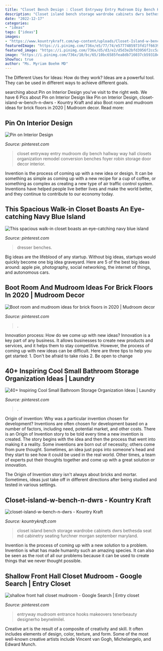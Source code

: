 ```yaml
---
title: "Closet Bench Design : Closet Entryway Entry Mudroom Diy Bench Hallway Way Hall Closets Organization Remodel Conversion Benches Foyer Robin Storage Door Decor Interior"
description: "Closet island bench storage wardrobe cabinets dwrs bethesda seat md cabinetry seating furchner morgan september maryland"
date: "2022-12-17"
categories:
- "ideas"
tags: ["ideas"]
images:
- "https://www.kountrykraft.com/wp-content/uploads/Closet-Island-w-bench-n-Dwrs.jpg"
featuredImage: "https://i.pinimg.com/736x/e5/77/74/e5777485973fd1ff66399426c198776e.jpg"
featured_image: "https://i.pinimg.com/736x/d5/d3/e2/d5d3e2bfd3956f2cc5addda16f2edad1.jpg"
image: "https://i.pinimg.com/736x/10/bc/65/10bc6585fea8db716037cb59318e1a74.jpg"
ShowToc: true
author: "Ms. Myriam Boehm MD"
---
```



The Different Uses for Ideas: How do they work?
Ideas are a powerful tool. They can be used in different ways to achieve different goals.

	

		
searching about Pin on Interior Design you've visit to the right web. We have 6 Pics about Pin on Interior Design like Pin on Interior Design, closet-island-w-bench-n-dwrs - Kountry Kraft and also Boot room and mudroom ideas for brick floors in 2020 | Mudroom decor. Read more:
		
    
## Pin On Interior Design

<img loading=lazy src="https://i.pinimg.com/736x/8d/15/5b/8d155bc434e63ba1784e55ff45e7076e.jpg" onerror="this.onerror=null;this.src='https://tse4.mm.bing.net/th?id=OIP.WiZnTda6_o_2okh-ScRXcgHaJ3&amp;pid=15.1';" alt="Pin on Interior Design">

_Source: pinterest.com_

>closet entryway entry mudroom diy bench hallway way hall closets organization remodel conversion benches foyer robin storage door decor interior. 

	

Invention is the process of coming up with a new idea or design. It can be something as simple as coming up with a new recipe for a cup of coffee, or something as complex as creating a new type of air traffic control system. Inventions have helped people live better lives and make the world better, and they continue to contribute to our economy today.

    
## This Spacious Walk-in Closet Boasts An Eye-catching Navy Blue Island

<img loading=lazy src="https://i.pinimg.com/736x/e5/77/74/e5777485973fd1ff66399426c198776e.jpg" onerror="this.onerror=null;this.src='https://tse3.mm.bing.net/th?id=OIP.B5_Yoy-g2VoP0WYDEP3zqwHaFB&amp;pid=15.1';" alt="This spacious walk-in closet boasts an eye-catching navy blue island">

_Source: pinterest.com_

>dresser benches. 

	

Big ideas are the lifeblood of any startup. Without big ideas, startups would quickly become one big idea graveyard. Here are 5 of the best big ideas around: apple pie, photography, social networking, the internet of things, and autonomous cars.

    
## Boot Room And Mudroom Ideas For Brick Floors In 2020 | Mudroom Decor

<img loading=lazy src="https://i.pinimg.com/736x/a2/12/6d/a2126ddccce381da00dc8714d55fb69a.jpg" onerror="this.onerror=null;this.src='https://tse1.mm.bing.net/th?id=OIP.RdWH8HyTSfGKts3MxF3cPwHaLF&amp;pid=15.1';" alt="Boot room and mudroom ideas for brick floors in 2020 | Mudroom decor">

_Source: pinterest.com_

>. 

	

Innovation process: How do we come up with new ideas?
Innovation is a key part of any business. It allows businesses to create new products and services, and it helps them to stay competitive. However, the process of coming up with new ideas can be difficult. Here are three tips to help you get started: 1. Don't be afraid to take risks 2. Be open to change 
    
## 40+ Inspiring Cool Small Bathroom Storage Organization Ideas | Laundry

<img loading=lazy src="https://i.pinimg.com/736x/d5/d3/e2/d5d3e2bfd3956f2cc5addda16f2edad1.jpg" onerror="this.onerror=null;this.src='https://tse2.mm.bing.net/th?id=OIP.lvzz5QAfoGFeylDvhwLhywHaJ3&amp;pid=15.1';" alt="40+ Inspiring Cool Small Bathroom Storage Organization Ideas | Laundry">

_Source: pinterest.com_

>. 

	

Origin of invention: Why was a particular invention chosen for development?
Inventions are often chosen for development based on a number of factors, including need, potential market, and other costs. There is an Origin of Invention story to be told every time a new invention is created. The story begins with the idea and then the process that went into making it a reality. 
Some inventions are born out of necessity; others come from pure thought. Sometimes, an idea just pops into someone's head and they start to see how it could be used in the real world. Other times, a team of experts put their thoughts together and come up with a great solution or innovation. 

The Origin of Invention story isn't always about bricks and mortar. Sometimes, ideas just take off in different directions after being studied and tested in various settings.

    
## Closet-island-w-bench-n-dwrs - Kountry Kraft

<img loading=lazy src="https://www.kountrykraft.com/wp-content/uploads/Closet-Island-w-bench-n-Dwrs.jpg" onerror="this.onerror=null;this.src='https://tse2.mm.bing.net/th?id=OIP.zTVQkYZSVczySWhhvfPPOwHaIj&amp;pid=15.1';" alt="closet-island-w-bench-n-dwrs - Kountry Kraft">

_Source: kountrykraft.com_

>closet island bench storage wardrobe cabinets dwrs bethesda seat md cabinetry seating furchner morgan september maryland. 

	

Invention is the process of coming up with a new solution to a problem. Invention is what has made humanity such an amazing species. It can also be seen as the root of all our problems because it can be used to create things that we never thought possible.

    
## Shallow Front Hall Closet Mudroom - Google Search | Entry Closet

<img loading=lazy src="https://i.pinimg.com/736x/10/bc/65/10bc6585fea8db716037cb59318e1a74.jpg" onerror="this.onerror=null;this.src='https://tse1.mm.bing.net/th?id=OIP.Mc31iPLj1G0QXViAvQRtEQHaJ3&amp;pid=15.1';" alt="shallow front hall closet mudroom - Google Search | Entry closet">

_Source: pinterest.com_

>entryway mudroom entrance hooks makeovers tenerbeauty designerho beynelmilel. 

	

Creative art is the result of a composite of creativity and skill. It often includes elements of design, color, texture, and form. Some of the most well-known creative artists include Vincent van Gogh, Michelangelo, and Edward Munch.

